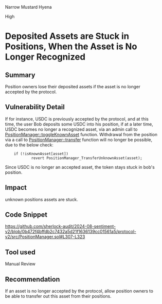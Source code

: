 Narrow Mustard Hyena

High

# Deposited Assets are Stuck in Positions, When the Asset is No Longer Recognized

## Summary
Position owners lose their deposited assets if the asset is no longer accepted by the protocol.

## Vulnerability Detail

If for instance, USDC is previously accepted by the protocol, and at this time, the user Bob deposits some USDC into his position, if at a later time, USDC becomes no longer a recognized asset, via an admin call to [PositionManager::toggleKnownAsset](https://github.com/sherlock-audit/2024-08-sentiment-v2/blob/0b472f4bffdb2c7432a5d21f1636139cc01561a5/protocol-v2/src/PositionManager.sol#L522-L525) function.
 Withdrawal from the position via a call to [PositionManager::transfer](https://github.com/sherlock-audit/2024-08-sentiment-v2/blob/0b472f4bffdb2c7432a5d21f1636139cc01561a5/protocol-v2/src/PositionManager.sol#L307-L323) function will no longer be possible, due to the below check:
```solidity
    if (!isKnownAsset[asset])
            revert PositionManager_TransferUnknownAsset(asset);

```
Since USDC is no longer an accepted asset, the token stays stuck in bob's position.

## Impact
unknown positions assets are stuck.
## Code Snippet
https://github.com/sherlock-audit/2024-08-sentiment-v2/blob/0b472f4bffdb2c7432a5d21f1636139cc01561a5/protocol-v2/src/PositionManager.sol#L307-L323

## Tool used

Manual Review

## Recommendation

If an asset is no longer accepted by the protocol, allow position owners to be able to transfer out this asset from their positions.